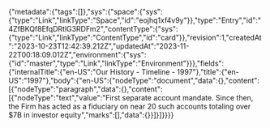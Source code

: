 {"metadata":{"tags":[]},"sys":{"space":{"sys":{"type":"Link","linkType":"Space","id":"eojhq1xf4v9y"}},"type":"Entry","id":"4ZfBKQf8EfqDRtlG3RDFm2","contentType":{"sys":{"type":"Link","linkType":"ContentType","id":"card"}},"revision":1,"createdAt":"2023-10-23T12:42:39.212Z","updatedAt":"2023-11-22T00:18:09.012Z","environment":{"sys":{"id":"master","type":"Link","linkType":"Environment"}}},"fields":{"internalTitle":{"en-US":"Our History - Timeline - 1997"},"title":{"en-US":"1997"},"body":{"en-US":{"nodeType":"document","data":{},"content":[{"nodeType":"paragraph","data":{},"content":[{"nodeType":"text","value":"First separate account mandate.  Since then, the Firm has acted as a fiduciary on near 20 such accounts totaling over $7B in investor equity","marks":[],"data":{}}]}]}}}}